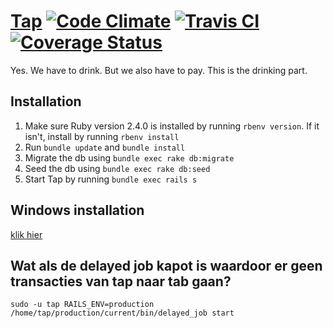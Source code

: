 # [Tap](https://zeus.ugent.be/tap) [![Code Climate](https://codeclimate.com/github/ZeusWPI/Tap/badges/gpa.svg)](https://codeclimate.com/github/ZeusWPI/Tap) [![Travis CI](https://travis-ci.org/ZeusWPI/Tap.svg)](https://travis-ci.org/ZeusWPI/Tap) [![Coverage Status](https://coveralls.io/repos/ZeusWPI/Tap/badge.svg?branch=master&service=github)](https://coveralls.io/github/ZeusWPI/Tap?branch=master)

Yes. We have to drink. But we also have to pay. This is the drinking part.

## Installation

1. Make sure Ruby version 2.4.0 is installed by running `rbenv version`. If it isn't, install by running `rbenv install`
2. Run `bundle update` and `bundle install`
3. Migrate the db using `bundle exec rake db:migrate`
4. Seed the db using `bundle exec rake db:seed`
5. Start Tap by running `bundle exec rails s`

## Windows installation

[klik hier](README_WINDOWS.md)

## Wat als de delayed job kapot is waardoor er geen transacties van tap naar tab gaan?

```
sudo -u tap RAILS_ENV=production /home/tap/production/current/bin/delayed_job start
```
